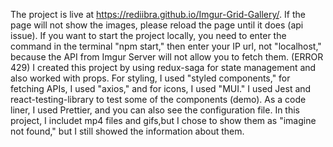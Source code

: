 The project is live at https://rediibra.github.io/Imgur-Grid-Gallery/.
If the page will not show the images, please reload the page until it does (api issue).
If you want to start the project locally, you need to enter the command in the terminal "npm start," then enter your IP url, not "localhost," because the API from Imgur Server will not allow you to fetch them. (ERROR 429)
I created this project by using redux-saga for state management and also worked with props. For styling, I used "styled components," for fetching APIs, I used "axios," and for icons, I used "MUI." I used Jest and react-testing-library to test some of the components (demo). As a code liner, I used Prettier, and you can also see the configuration file. In this project, I includet mp4 files and gifs,but I chose to show them as "imagine not found," but I still showed the information about them.
